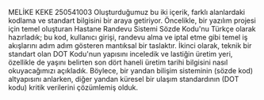 MELİKE KEKE 250541003
Oluşturduğumuz bu iki içerik, farklı alanlardaki kodlama ve standart bilgisini bir araya getiriyor. Öncelikle, bir yazılım projesi için temel oluşturan Hastane Randevu Sistemi Sözde Kodu'nu Türkçe olarak hazırladık; bu kod, kullanıcı girişi, randevu alma ve iptal etme gibi temel iş akışlarını adım adım gösteren mantıksal bir taslaktır. İkinci olarak, teknik bir standart olan DOT Kodu'nun yapısını inceledik ve lastiğin üretim yeri, özellikle de yaşını belirten son dört haneli üretim tarihi bilgisini nasıl okuyacağımızı açıkladık. Böylece, bir yandan bilişim sisteminin (sözde kod) altyapısını anlarken, diğer yandan küresel bir ulaşım standardının (DOT kodu) kritik verilerini çözümlemiş olduk.
